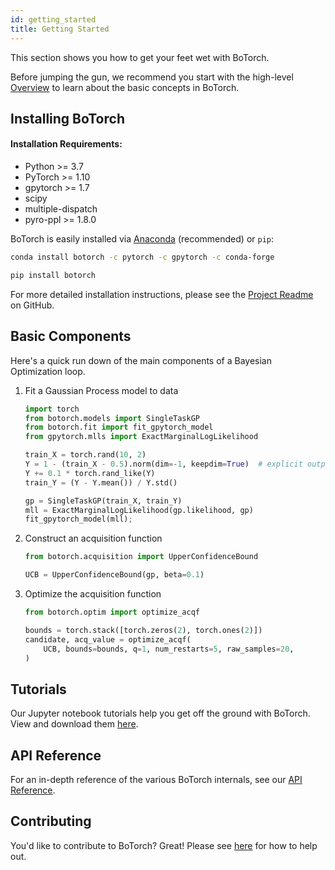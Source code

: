 ```yaml
---
id: getting_started
title: Getting Started
---
```


This section shows you how to get your feet wet with BoTorch.

Before jumping the gun, we recommend you start with the high-level
[Overview](overview) to learn about the basic concepts in BoTorch.


## Installing BoTorch

#### Installation Requirements:

- Python >= 3.7
- PyTorch >= 1.10
- gpytorch >= 1.7
- scipy
- multiple-dispatch
- pyro-ppl >= 1.8.0

BoTorch is easily installed via
[Anaconda](https://www.anaconda.com/distribution/#download-section) (recommended)
or `pip`:

<!--DOCUSAURUS_CODE_TABS-->
<!--conda-->
```bash
conda install botorch -c pytorch -c gpytorch -c conda-forge
```
<!--pip-->
```bash
pip install botorch
```
<!--END_DOCUSAURUS_CODE_TABS-->

For more detailed installation instructions, please see the
[Project Readme](https://github.com/pytorch/botorch/blob/main/README.md)
on GitHub.

## Basic Components

Here's a quick run down of the main components of a Bayesian Optimization loop.

1. Fit a Gaussian Process model to data
    ```python
    import torch
    from botorch.models import SingleTaskGP
    from botorch.fit import fit_gpytorch_model
    from gpytorch.mlls import ExactMarginalLogLikelihood

    train_X = torch.rand(10, 2)
    Y = 1 - (train_X - 0.5).norm(dim=-1, keepdim=True)  # explicit output dimension
    Y += 0.1 * torch.rand_like(Y)
    train_Y = (Y - Y.mean()) / Y.std()

    gp = SingleTaskGP(train_X, train_Y)
    mll = ExactMarginalLogLikelihood(gp.likelihood, gp)
    fit_gpytorch_model(mll);
    ```

2. Construct an acquisition function
    ```python
    from botorch.acquisition import UpperConfidenceBound

    UCB = UpperConfidenceBound(gp, beta=0.1)
    ```

3. Optimize the acquisition function
    ```python
    from botorch.optim import optimize_acqf

    bounds = torch.stack([torch.zeros(2), torch.ones(2)])
    candidate, acq_value = optimize_acqf(
        UCB, bounds=bounds, q=1, num_restarts=5, raw_samples=20,
    )
    ```


## Tutorials

Our Jupyter notebook tutorials help you get off the ground with BoTorch.
View and download them [here](../tutorials).


## API Reference

For an in-depth reference of the various BoTorch internals, see our
[API Reference](../api).


## Contributing

You'd like to contribute to BoTorch? Great! Please see
[here](https://github.com/pytorch/botorch/blob/main/CONTRIBUTING.md)
for how to help out.
